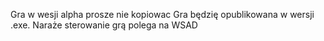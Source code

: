 Gra w wesji alpha
prosze nie kopiowac
Gra będzię opublikowana w wersji .exe.
Naraże sterowanie grą polega na WSAD
